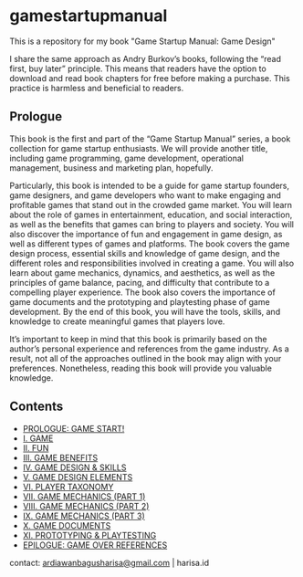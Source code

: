 # gamestartupmanual
This is a repository for my book "Game Startup Manual: Game Design"

I share the same approach as Andry Burkov’s books, following the “read first, buy later” principle. This means that readers have the option to download and read book chapters for free before making a purchase. This practice is harmless and beneficial to readers.

## Prologue 
This book is the first and part of the “Game Startup Manual” series, a book collection for game startup enthusiasts. We will provide another title, including game programming, game development, operational management, business and marketing plan, hopefully.

Particularly, this book is intended to be a guide for game startup founders, game designers, and game developers who want to make engaging and profitable games that stand out in the crowded game market. You will learn about the role of games in entertainment, education, and social interaction, as well as the benefits that games can bring to players and society. You will also discover the importance of fun and engagement in game design, as well as different types of games and platforms. The book covers the game design process, essential skills and knowledge of game design, and the different roles and responsibilities involved in creating a game. You will also learn about game mechanics, dynamics, and aesthetics, as well as the principles of game balance, pacing, and difficulty that contribute to a compelling player experience. The book also covers the importance of game documents and the prototyping and playtesting phase of game development. By the end of this book, you will have the tools, skills, and knowledge to create meaningful games that players love.

It’s important to keep in mind that this book is primarily based on the author’s personal experience and references from the game industry. As a result, not all of the approaches outlined in the book may align with your preferences. Nonetheless, reading this book will provide you valuable knowledge.

## Contents 
- [PROLOGUE: GAME START!](https://github.com/ardiawanbagusharisa/gamestartupmanual/blob/main/%5BDRAFT%5D%20GSM%20Game%20Design%20Cover-Prologue.pdf)
- [I. GAME](https://github.com/ardiawanbagusharisa/gamestartupmanual/blob/main/%5BDRAFT%5D%20GSM%20Game%20Design%20Chapter%201%20Game.pdf)
- [II. FUN](https://github.com/ardiawanbagusharisa/gamestartupmanual/blob/main/%5BDRAFT%5D%20GSM%20Game%20Design%20Chapter%202%20Fun.pdf)
- [III. GAME BENEFITS](https://github.com/ardiawanbagusharisa/gamestartupmanual/blob/main/%5BDRAFT%5D%20GSM%20Game%20Design%20Chapter%203%20Game%20Benefits.pdf)
- [IV. GAME DESIGN & SKILLS](https://github.com/ardiawanbagusharisa/gamestartupmanual/blob/main/%5BDRAFT%5D%20GSM%20Game%20Design%20Chapter%204%20Game%20Design%20%26%20Skills.pdf)
- [V. GAME DESIGN ELEMENTS](https://github.com/ardiawanbagusharisa/gamestartupmanual/blob/main/%5BDRAFT%5D%20GSM%20Game%20Design%20Chapter%205%20Game%20Design%20Elements.pdf)
- [VI. PLAYER TAXONOMY](https://github.com/ardiawanbagusharisa/gamestartupmanual/blob/main/%5BDRAFT%5D%20GSM%20Game%20Design%20Chapter%206%20Player%20Taxonomy.pdf)
- [VII. GAME MECHANICS (PART 1) ](https://github.com/ardiawanbagusharisa/gamestartupmanual/blob/main/%5BDRAFT%5D%20GSM%20Game%20Design%20Chapter%207%20Game%20Mechanics%20pt1.pdf)
- [VIII. GAME MECHANICS (PART 2) ](https://github.com/ardiawanbagusharisa/gamestartupmanual/blob/main/%5BDRAFT%5D%20GSM%20Game%20Design%20Chapter%208%20Game%20Mechanics%20pt2.pdf)
- [IX. GAME MECHANICS (PART 3)](https://github.com/ardiawanbagusharisa/gamestartupmanual/blob/main/%5BDRAFT%5D%20GSM%20Game%20Design%20Chapter%209%20Game%20Mechanics%20pt3.pdf)
- [X. GAME DOCUMENTS](https://github.com/ardiawanbagusharisa/gamestartupmanual/blob/main/%5BDRAFT%5D%20GSM%20Game%20Design%20Chapter%2010%20Game%20Documents.pdf)
- [XI. PROTOTYPING & PLAYTESTING ](https://github.com/ardiawanbagusharisa/gamestartupmanual/blob/main/%5BDRAFT%5D%20GSM%20Game%20Design%20Chapter%2011%20Prototyping%20and%20Playtesting.pdf)
- [EPILOGUE: GAME OVER REFERENCES](https://github.com/ardiawanbagusharisa/gamestartupmanual/blob/main/%5BDRAFT%5D%20GSM%20Game%20Design%20Epilogue-References.pdf)

contact: ardiawanbagusharisa@gmail.com | harisa.id 

